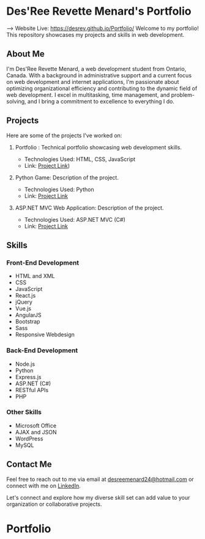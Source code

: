 # Des'Ree Revette Menard's Portfolio
--> Website Live: https://desrev.github.io/Portfolio/ 
Welcome to my portfolio! This repository showcases my projects and skills in web development.

## About Me

I'm Des'Ree Revette Menard, a web development student from Ontario, Canada. With a background in administrative support and a current focus on web development and internet applications, I'm passionate about optimizing organizational efficiency and contributing to the dynamic field of web development. I excel in multitasking, time management, and problem-solving, and I bring a commitment to excellence to everything I do.

## Projects

Here are some of the projects I've worked on:

1. Portfolio : Technical portfolio showcasing web development skills.
   - Technologies Used: HTML, CSS, JavaScript
   - Link: [Project Link](https://desrev.github.io/Portfolio/ ))

2. Python Game: Description of the project.
   - Technologies Used: Python
   - Link: [Project Link](https://github.com/DesRev?tab=repositories)

3. ASP.NET MVC Web Application: Description of the project.
   - Technologies Used: ASP.NET MVC (C#)
   - Link: [Project Link](https://github.com/DesRev?tab=repositories)


## Skills

### Front-End Development
- HTML and XML
- CSS
- JavaScript
- React.js
- jQuery
- Vue.js
- AngularJS
- Bootstrap
- Sass 
- Responsive Webdesign 

### Back-End Development 
- Node.js
- Python
- Express.js
- ASP.NET (C#)
- RESTful APIs
- PHP

### Other Skills
- Microsoft Office
- AJAX and JSON
- WordPress
- MySQL

## Contact Me

Feel free to reach out to me via email at [desreemenard24@hotmail.com](mailto:desreemenard24@hotmail.com) or connect with me on [LinkedIn](https://www.linkedin.com/in/desree-revette-menard-89aa4322b).

Let's connect and explore how my diverse skill set can add value to your organization or collaborative projects.
# Portfolio
